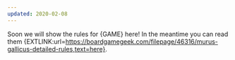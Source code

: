 ```yaml
---
updated: 2020-02-08
---
```


Soon we will show the rules for {GAME} here! In the meantime you can read them {EXTLINK:url=https://boardgamegeek.com/filepage/46316/murus-gallicus-detailed-rules,text=here}.
